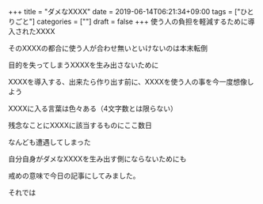 +++
title = "ダメなXXXX"
date = 2019-06-14T06:21:34+09:00
tags = ["ひとりごと"]
categories = [""]
draft = false
+++
使う人の負担を軽減するために導入されたXXXX

そのXXXXの都合に使う人が合わせ無いといけないのは本末転倒

目的を失ってしまうXXXXを生み出さないために

XXXXを導入する、出来たら作り出す前に、XXXXを使う人の事を今一度想像しよう

XXXXに入る言葉は色々ある（4文字数とは限らない）

残念なことにXXXXに該当するものにここ数日

なんども遭遇してしまった

自分自身がダメなXXXXを生み出す側にならないためにも

戒めの意味で今日の記事にしてみました。

それでは 
